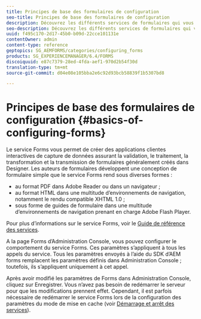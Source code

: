 ```yaml
---
title: Principes de base des formulaires de configuration
seo-title: Principes de base des formulaires de configuration
description: Découvrez les différents services de formulaires qui vous aideront à créer des applications interactives de capture de données.
seo-description: Découvrez les différents services de formulaires qui vous aideront à créer des applications interactives de capture de données.
uuid: f495c170-2d17-45b0-b09d-22cce101131e
contentOwner: admin
content-type: reference
geptopics: SG_AEMFORMS/categories/configuring_forms
products: SG_EXPERIENCEMANAGER/6.4/FORMS
discoiquuid: e87c7379-28ed-4fda-aef1-970d2b54f30d
translation-type: tm+mt
source-git-commit: d04e08e105bba2e6c92d93bcb58839f1b5307bd8

---
```



# Principes de base des formulaires de configuration {#basics-of-configuring-forms}

Le service Forms vous permet de créer des applications clientes interactives de capture de données assurant la validation, le traitement, la transformation et la transmission de formulaires généralement créés dans Designer. Les auteurs de formulaires développent une conception de formulaire simple que le service Forms rend sous diverses formes :

* au format PDF dans Adobe Reader ou dans un navigateur ;
* au format HTML dans une multitude d’environnements de navigation, notamment le rendu compatible XHTML 1.0 ;
* sous forme de guides de formulaire dans une multitude d’environnements de navigation prenant en charge Adobe Flash Player.

Pour plus d’informations sur le service Forms, voir le [Guide de référence des services](https://www.adobe.com/go/learn_aemforms_services_63).

A la page Forms d’Administration Console, vous pouvez configurer le comportement du service Forms. Ces paramètres s’appliquent à tous les appels du service. Tous les paramètres envoyés à l’aide du SDK d’AEM forms remplacent les paramètres définis dans Administration Console ; toutefois, ils s’appliquent uniquement à cet appel.

Après avoir modifié les paramètres de Forms dans Administration Console, cliquez sur Enregistrer. Vous n’avez pas besoin de redémarrer le serveur pour que les modifications prennent effet. Cependant, il est parfois nécessaire de redémarrer le service Forms lors de la configuration des paramètres du mode de mise en cache (voir [Démarrage et arrêt des services](/help/forms/using/admin-help/starting-stopping-services.md#starting-and-stopping-services)).
